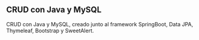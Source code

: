 ## CRUD con Java y MySQL

CRUD con Java y MySQL, creado junto al framework SpringBoot, Data JPA, Thymeleaf, Bootstrap y SweetAlert.
